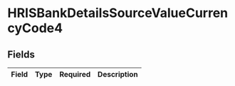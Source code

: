 # HRISBankDetailsSourceValueCurrencyCode4


## Fields

| Field       | Type        | Required    | Description |
| ----------- | ----------- | ----------- | ----------- |